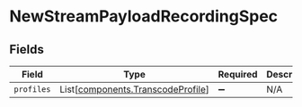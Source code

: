 # NewStreamPayloadRecordingSpec


## Fields

| Field                                                                            | Type                                                                             | Required                                                                         | Description                                                                      |
| -------------------------------------------------------------------------------- | -------------------------------------------------------------------------------- | -------------------------------------------------------------------------------- | -------------------------------------------------------------------------------- |
| `profiles`                                                                       | List[[components.TranscodeProfile](../../models/components/transcodeprofile.md)] | :heavy_minus_sign:                                                               | N/A                                                                              |
